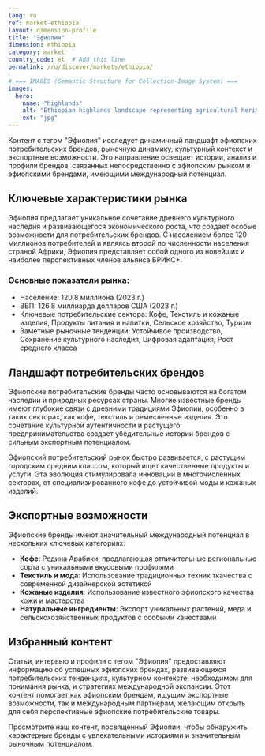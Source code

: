 ```yaml
---
lang: ru
ref: market-ethiopia
layout: dimension-profile
title: "Эфиопия"
dimension: ethiopia
category: market
country_code: et  # Add this line
permalink: /ru/discover/markets/ethiopia/

# === IMAGES (Semantic Structure for Collection-Image System) ===
images:
  hero:
    name: "highlands"
    alt: "Ethiopian highlands landscape representing agricultural heritage and coffee culture"
    ext: "jpg"
---
```


Контент с тегом "Эфиопия" исследует динамичный ландшафт эфиопских потребительских брендов, рыночную динамику, культурный контекст и экспортные возможности. Это направление освещает истории, анализ и профили брендов, связанных непосредственно с эфиопским рынком и эфиопскими брендами, имеющими международный потенциал.

## Ключевые характеристики рынка

Эфиопия предлагает уникальное сочетание древнего культурного наследия и развивающегося экономического роста, что создает особые возможности для потребительских брендов. С населением более 120 миллионов потребителей и являясь второй по численности населения страной Африки, Эфиопия представляет собой одного из новейших и наиболее перспективных членов альянса БРИКС+.

### Основные показатели рынка:
- Население: 120,8 миллиона (2023 г.)
- ВВП: 126,8 миллиарда долларов США (2023 г.)
- Ключевые потребительские сектора: Кофе, Текстиль и кожаные изделия, Продукты питания и напитки, Сельское хозяйство, Туризм
- Заметные рыночные тенденции: Устойчивое производство, Сохранение культурного наследия, Цифровая адаптация, Рост среднего класса

## Ландшафт потребительских брендов

Эфиопские потребительские бренды часто основываются на богатом наследии и природных ресурсах страны. Многие известные бренды имеют глубокие связи с древними традициями Эфиопии, особенно в таких секторах, как кофе, текстиль и ремесленные изделия. Это сочетание культурной аутентичности и растущего предпринимательства создает убедительные истории брендов с сильным экспортным потенциалом.

Эфиопский потребительский рынок быстро развивается, с растущим городским средним классом, который ищет качественные продукты и услуги. Эта эволюция стимулировала инновации в многочисленных секторах, от специализированного кофе до устойчивой моды и кожаных изделий.

## Экспортные возможности

Эфиопские бренды имеют значительный международный потенциал в нескольких ключевых категориях:

- **Кофе**: Родина Арабики, предлагающая отличительные региональные сорта с уникальными вкусовыми профилями
- **Текстиль и мода**: Использование традиционных техник ткачества с современной дизайнерской эстетикой
- **Кожаные изделия**: Использование известного эфиопского качества кожи и мастерства
- **Натуральные ингредиенты**: Экспорт уникальных растений, меда и сельскохозяйственных продуктов с особыми качествами

## Избранный контент

Статьи, интервью и профили с тегом "Эфиопия" предоставляют информацию об успешных эфиопских брендах, развивающихся потребительских тенденциях, культурном контексте, необходимом для понимания рынка, и стратегиях международной экспансии. Этот контент помогает как эфиопским брендам, ищущим экспортные возможности, так и международным партнерам, желающим открыть для себя перспективные эфиопские потребительские товары.

Просмотрите наш контент, посвященный Эфиопии, чтобы обнаружить характерные бренды с увлекательными историями и значительным рыночным потенциалом.